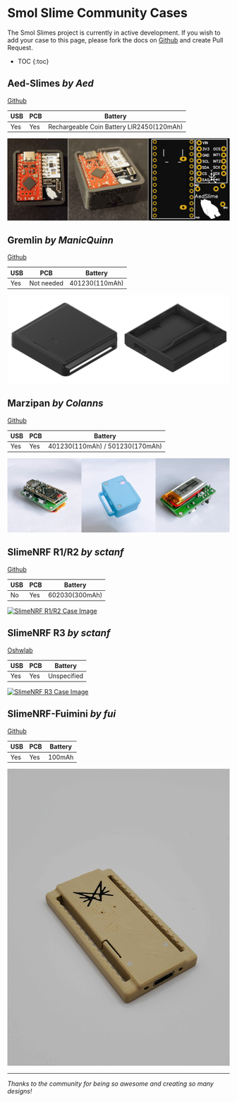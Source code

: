 # Smol Slime Community Cases

The Smol Slimes project is currently in active development. If you wish to add your case to this page, please fork the docs on [Github](https://github.com/SlimeVR/SlimeVR-Docs-Site) and create Pull Request.

* TOC
{:toc}

## Aed-Slimes *by Aed*

[Github](https://github.com/Aed-1/Aed-Slimes)

| USB | PCB | Battery                                   |
| --- | --- | ----------------------------------------- |
| Yes | Yes | Rechargeable Coin Battery LIR2450(120mAh) |

[
<img src="https://raw.githubusercontent.com/Aed-1/Aed-Slimes/refs/heads/main/img/Aed-Slime.png"
    class="caseImage"
    alt="Aed-Slimes Case Image"/>
](https://github.com/Aed-1/Aed-Slimes)

## Gremlin *by ManicQuinn*
[Github](https://github.com/ManicQuinn/SlimeVR-Gremlin)

| USB | PCB        | Battery        |
| --- | ---------- | -------------- |
| Yes | Not needed | 401230(110mAh) |

[
<img src="https://raw.githubusercontent.com/ManicQuinn/SlimeVR-Gremlin/refs/heads/main/photos/GremlinTrackers.png"
    class="caseImage"
    alt="Gremlin Case Image"/>
](https://github.com/ManicQuinn/SlimeVR-Gremlin)

## Marzipan *by Colanns*

[Github](https://github.com/colasama/Marzipan)

| USB | PCB | Battery                         |
| --- | --- | ------------------------------- |
| Yes | Yes | 401230(110mAh) / 501230(170mAh) |

[
<img src="https://raw.githubusercontent.com/colasama/Marzipan/refs/heads/main/assets/sample.jpg"
    class="caseImage"
    alt="Marzipan Case Image"/>
](https://github.com/colasama/Marzipan)

## SlimeNRF R1/R2 *by sctanf*

[Github](https://github.com/SlimeVR/SlimeVR-Tracker-nRF-PCB)

| USB | PCB | Battery        |
| --- | --- | -------------- |
| No  | Yes | 602030(300mAh) |

[
<img src="https://raw.githubusercontent.com/SlimeVR/SlimeVR-Tracker-nRF-PCB/refs/heads/main/images/DSC_0067.webp"
    class="caseImage"
    alt="SlimeNRF R1/R2 Case Image"/>
](https://github.com/SlimeVR/SlimeVR-Tracker-nRF-PCB)

## SlimeNRF R3 *by sctanf*

[Oshwlab](https://oshwlab.com/sctanf/slimenrf3)

| USB | PCB | Battery     |
| --- | --- | ----------- |
| Yes | Yes | Unspecified |

[
<img src="https://image.easyeda.com/pullimage/yqgxTM1PciHEAJCbQuXxcXNqxEJMzmkE2ujd4QaK.jpeg"
    class="caseImage"
    alt="SlimeNRF R3 Case Image"/>
](https://oshwlab.com/sctanf/slimenrf3)

## SlimeNRF-Fuimini *by fui*

[Github](https://github.com/Zipra1/SlimeNRF-Fuimini)

| USB | PCB | Battery |
| --- | --- | ------- |
| Yes | Yes | 100mAh  |

[
<img src="https://raw.githubusercontent.com/Zipra1/SlimeNRF-Fuimini/refs/heads/main/Tracker/Photos/Raw/iso.jpg"
    class="caseImage"
    alt="SlimeNRF-Fuimini Case Image"/>
](https://github.com/Zipra1/SlimeNRF-Fuimini)

<hr/>

*Thanks to the community for being so awesome and creating so many designs!*
